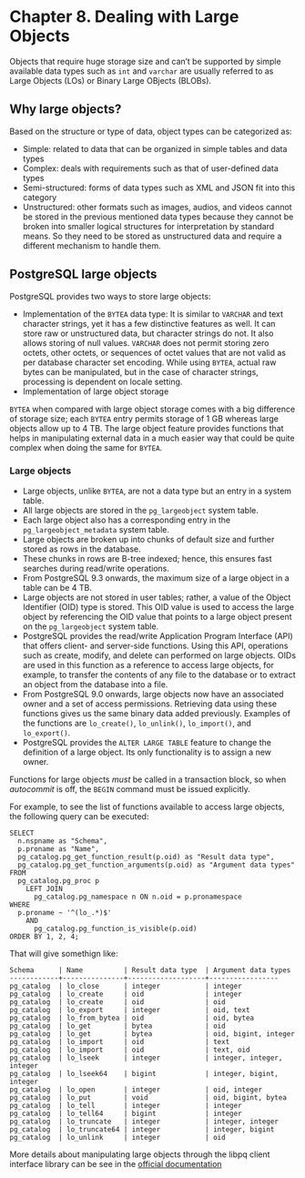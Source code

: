 # Chapter 8. Dealing with Large Objects

Objects that require huge storage size and can’t be supported by simple available data types such as `int` and `varchar` are usually referred to as Large Objects (LOs) or Binary Large OBjects (BLOBs).

## Why large objects?

Based on the structure or type of data, object types can be categorized as:

* Simple: related to data that can be organized in simple tables and data types
* Complex: deals with requirements such as that of user-defined data types
* Semi-structured: forms of data types such as XML and JSON fit into this category
* Unstructured: other formats such as images, audios, and videos cannot be stored in the previous mentioned data types because they cannot be broken into smaller logical structures for interpretation by standard means. So they need to be stored as unstructured data and require a different mechanism to handle them.

## PostgreSQL large objects

PostgreSQL provides two ways to store large objects:

* Implementation of the `BYTEA` data type: It is similar to `VARCHAR` and text character strings, yet it has a few distinctive features as well. It can store raw or unstructured data, but character strings do not. It also allows storing of null values. `VARCHAR` does not permit storing zero octets, other octets, or sequences of octet values that are not valid as per database character set encoding. While using `BYTEA`, actual raw bytes can be manipulated, but in the case of character strings, processing is dependent on locale setting.
* Implementation of large object storage

`BYTEA` when compared with large object storage comes with a big difference of storage size; each `BYTEA` entry permits storage of 1 GB whereas large objects allow up to 4 TB. The large object feature provides functions that helps in manipulating external data in a much easier way that could be quite complex when doing the same for `BYTEA`.

### Large objects

* Large objects, unlike `BYTEA`, are not a data type but an entry in a system table.
* All large objects are stored in the `pg_largeobject` system table.
* Each large object also has a corresponding entry in the `pg_largeobject_metadata` system table.
* Large objects are broken up into chunks of default size and further stored as rows in the database.
* These chunks in rows are B-tree indexed; hence, this ensures fast searches during read/write operations.
* From PostgreSQL 9.3 onwards, the maximum size of a large object in a table can be 4 TB.
* Large objects are not stored in user tables; rather, a value of the Object Identifier (OID) type is stored. This OID value is used to access the large object by referencing the OID value that points to a large object present on the `pg_largeobject` system table.
* PostgreSQL provides the read/write Application Program Interface (API) that offers client- and server-side functions. Using this API, operations such as create, modify, and delete can performed on large objects. OIDs are used in this function as a reference to access large objects, for example, to transfer the contents of any file to the database or to extract an object from the database into a file.
* From PostgreSQL 9.0 onwards, large objects now have an associated owner and a set of access permissions. Retrieving data using these functions gives us the same binary data added previously. Examples of the functions are `lo_create()`, `lo_unlink()`, `lo_import()`, and `lo_export()`.
* PostgreSQL provides the `ALTER LARGE TABLE` feature to change the definition of a large object. Its only functionality is to assign a new owner.

Functions for large objects _must_ be called in a transaction block, so when _autocommit_ is off, the `BEGIN` command must be issued explicitly.

For example, to see the list of functions available to access large objects, the following query can be executed:

```
SELECT
  n.nspname as "Schema",
  p.proname as "Name",
  pg_catalog.pg_get_function_result(p.oid) as "Result data type",
  pg_catalog.pg_get_function_arguments(p.oid) as "Argument data types"
FROM
  pg_catalog.pg_proc p
    LEFT JOIN
      pg_catalog.pg_namespace n ON n.oid = p.pronamespace
WHERE
  p.proname ~ '^(lo_.*)$'
    AND
      pg_catalog.pg_function_is_visible(p.oid)
ORDER BY 1, 2, 4;
```

That will give somethign like:

```
Schema      | Name          | Result data type  | Argument data types
------------+---------------+-------------------+-----------------
pg_catalog  | lo_close      | integer           | integer
pg_catalog  | lo_create     | oid               | integer
pg_catalog  | lo_create     | oid               | oid
pg_catalog  | lo_export     | integer           | oid, text
pg_catalog  | lo_from_bytea | oid               | oid, bytea
pg_catalog  | lo_get        | bytea             | oid
pg_catalog  | lo_get        | bytea             | oid, bigint, integer
pg_catalog  | lo_import     | oid               | text
pg_catalog  | lo_import     | oid               | text, oid
pg_catalog  | lo_lseek      | integer           | integer, integer, integer
pg_catalog  | lo_lseek64    | bigint            | integer, bigint, integer
pg_catalog  | lo_open       | integer           | oid, integer
pg_catalog  | lo_put        | void              | oid, bigint, bytea
pg_catalog  | lo_tell       | integer           | integer
pg_catalog  | lo_tell64     | bigint            | integer
pg_catalog  | lo_truncate   | integer           | integer, integer
pg_catalog  | lo_truncate64 | integer           | integer, bigint
pg_catalog  | lo_unlink     | integer           | oid
```

More details about manipulating large objects through the libpq client interface library can be see in the [official documentation](https://www.postgresql.org/docs/current/lo-interfaces.html)
